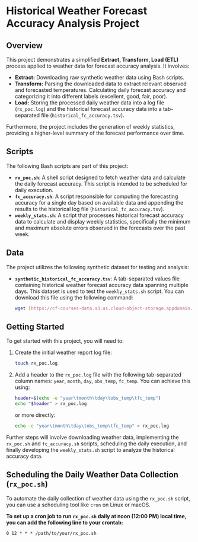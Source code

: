 # Historical Weather Forecast Accuracy Analysis Project

## Overview

This project demonstrates a simplified **Extract, Transform, Load (ETL)** process applied to weather data for forecast accuracy analysis. It involves:

* **Extract:** Downloading raw synthetic weather data using Bash scripts.
* **Transform:** Parsing the downloaded data to extract relevant observed and forecasted temperatures. Calculating daily forecast accuracy and categorizing it into different labels (excellent, good, fair, poor).
* **Load:** Storing the processed daily weather data into a log file (`rx_poc.log`) and the historical forecast accuracy data into a tab-separated file (`historical_fc_accuracy.tsv`).

Furthermore, the project includes the generation of weekly statistics, providing a higher-level summary of the forecast performance over time.

## Scripts

The following Bash scripts are part of this project:

* **`rx_poc.sh`**: A shell script designed to fetch weather data and calculate the daily forecast accuracy. This script is intended to be scheduled for daily execution.
* **`fc_accuracy.sh`**: A script responsible for computing the forecasting accuracy for a single day based on available data and appending the results to the historical log file (`historical_fc_accuracy.tsv`).
* **`weekly_stats.sh`**: A script that processes historical forecast accuracy data to calculate and display weekly statistics, specifically the minimum and maximum absolute errors observed in the forecasts over the past week.

## Data

The project utilizes the following synthetic dataset for testing and analysis:

* **`synthetic_historical_fc_accuracy.tsv`**: A tab-separated values file containing historical weather forecast accuracy data spanning multiple days. This dataset is used to test the `weekly_stats.sh` script. You can download this file using the following command:
    ```bash
    wget [https://cf-courses-data.s3.us.cloud-object-storage.appdomain.cloud/IBMSkillsNetwork-LX0117EN-Coursera/labs/synthetic_historical_fc_accuracy.tsv](https://cf-courses-data.s3.us.cloud-object-storage.appdomain.cloud/IBMSkillsNetwork-LX0117EN-Coursera/labs/synthetic_historical_fc_accuracy.tsv)
    ```

## Getting Started

To get started with this project, you will need to:

1.  Create the initial weather report log file:
    ```bash
    touch rx_poc.log
    ```

2.  Add a header to the `rx_poc.log` file with the following tab-separated column names: `year`, `month`, `day`, `obs_temp`, `fc_temp`. You can achieve this using:
    ```bash
    header=$(echo -e "year\tmonth\tday\tobs_temp\tfc_temp")
    echo "$header" > rx_poc.log
    ```
    or more directly:
    ```bash
    echo -e "year\tmonth\tday\tobs_temp\tfc_temp" > rx_poc.log
    ```

Further steps will involve downloading weather data, implementing the `rx_poc.sh` and `fc_accuracy.sh` scripts, scheduling the daily execution, and finally developing the `weekly_stats.sh` script to analyze the historical accuracy data.

## Scheduling the Daily Weather Data Collection (`rx_poc.sh`)

To automate the daily collection of weather data using the `rx_poc.sh` script, you can use a scheduling tool like `cron` on Linux or macOS.

**To set up a cron job to run `rx_poc.sh` daily at noon (12:00 PM) local time, you can add the following line to your crontab:**

```cron
0 12 * * * /path/to/your/rx_poc.sh
